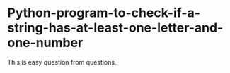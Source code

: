 # Python-program-to-check-if-a-string-has-at-least-one-letter-and-one-number
This is easy question from questions.
